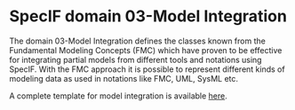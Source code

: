 SpecIF domain 03-Model Integration
===

The domain 03-Model Integration defines the classes known from the Fundamental Modeling Concepts (FMC) 
which have proven to be effective for integrating partial models from different tools and notations using SpecIF. 
With the FMC approach it is possible to represent different kinds of modeling data 
as used in notations like FMC, UML, SysML etc. 

A complete template for model integration is available [here](./903_Model-Integration-Classes.specif).